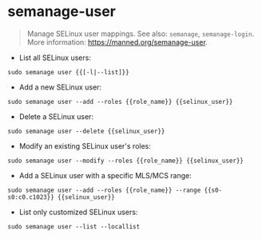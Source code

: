 # semanage-user

> Manage SELinux user mappings.
> See also: `semanage`, `semanage-login`.
> More information: <https://manned.org/semanage-user>.

- List all SELinux users:

`sudo semanage user {{[-l|--list]}}`

- Add a new SELinux user:

`sudo semanage user --add --roles {{role_name}} {{selinux_user}}`

- Delete a SELinux user:

`sudo semanage user --delete {{selinux_user}}`

- Modify an existing SELinux user's roles:

`sudo semanage user --modify --roles {{role_name}} {{selinux_user}}`

- Add a SELinux user with a specific MLS/MCS range:

`sudo semanage user --add --roles {{role_name}} --range {{s0-s0:c0.c1023}} {{selinux_user}}`

- List only customized SELinux users:

`sudo semanage user --list --locallist`
